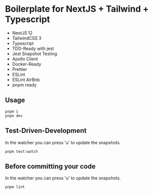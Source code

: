 # Boilerplate for NextJS + Tailwind + Typescript

- NextJS 12
- TailwindCSS 3
- Typescript
- TDD-Ready with jest 
- Jest Snapshot Testing
- Apollo Client
- Docker-Ready
- Prettier
- ESLint
- ESLint AirBnb
- pnpm ready

## Usage
```
pnpm i
pnpm dev
```

## Test-Driven-Development
In the watcher you can press 'u' to update the snapshots.
```
pnpm test:watch
```

## Before committing your code
In the watcher you can press 'u' to update the snapshots.
```
pnpm lint
```
